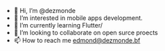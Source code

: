 - 👋 Hi, I’m @dezmonde
- 👀 I’m interested in mobile apps development.
- 🌱 I’m currently learning Flutter/
- 💞️ I’m looking to collaborate on open surce proects
- 📫 How to reach me edmond@dezmonde.bf

<!---
dezmonde/dezmonde is a ✨ special ✨ repository because its `README.md` (this file) appears on your GitHub profile.
You can click the Preview link to take a look at your changes.
--->
